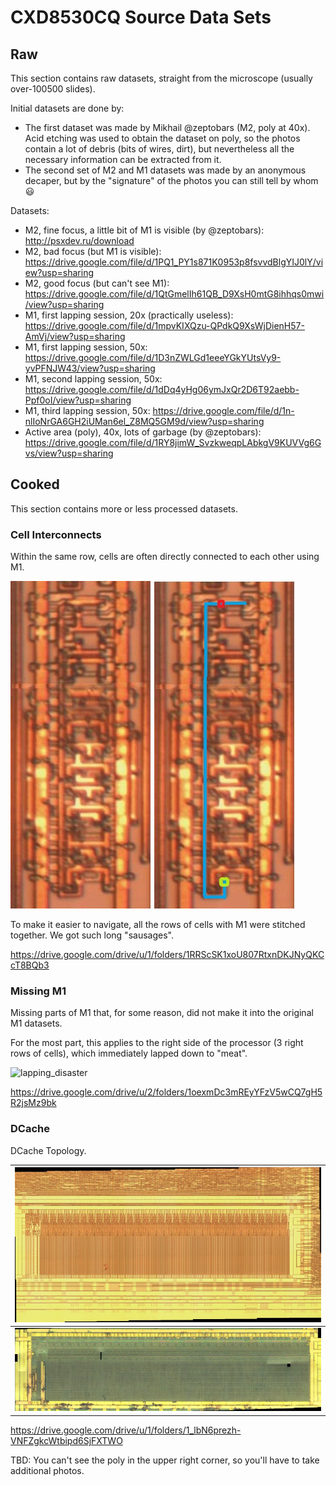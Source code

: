 # CXD8530CQ Source Data Sets

## Raw

This section contains raw datasets, straight from the microscope (usually over-100500 slides).

Initial datasets are done by:
- The first dataset was made by Mikhail @zeptobars (M2, poly at 40x). Acid etching was used to obtain the dataset on poly, so the photos contain a lot of debris (bits of wires, dirt), but nevertheless all the necessary information can be extracted from it.
- The second set of M2 and M1 datasets was made by an anonymous decaper, but by the "signature" of the photos you can still tell by whom :smiley:

Datasets:

- M2, fine focus, a little bit of M1 is visible (by @zeptobars): http://psxdev.ru/download
- M2, bad focus (but M1 is visible): https://drive.google.com/file/d/1PQ1_PY1s871K0953p8fsvvdBlgYIJ0lY/view?usp=sharing
- M2, good focus (but can't see M1): https://drive.google.com/file/d/1QtGmelIh61QB_D9XsH0mtG8ihhqs0mwi/view?usp=sharing
- M1, first lapping session, 20x (practically useless): https://drive.google.com/file/d/1mpvKIXQzu-QPdkQ9XsWjDienH57-AmVj/view?usp=sharing
- M1, first lapping session, 50x: https://drive.google.com/file/d/1D3nZWLGd1eeeYGkYUtsVy9-yvPFNJW43/view?usp=sharing
- M1, second lapping session, 50x: https://drive.google.com/file/d/1dDq4yHg06ymJxQr2D6T92aebb-Ppf0oI/view?usp=sharing
- M1, third lapping session, 50x: https://drive.google.com/file/d/1n-nlIoNrGA6GH2iUMan6el_Z8MQ5GM9d/view?usp=sharing
- Active area (poly), 40x, lots of garbage (by @zeptobars): https://drive.google.com/file/d/1RY8jimW_SvzkweqpLAbkgV9KUVVg6Gvs/view?usp=sharing

## Cooked

This section contains more or less processed datasets.

### Cell Interconnects

Within the same row, cells are often directly connected to each other using M1.

![row_m1](/imgstore/cells/row_m1.jpg)

To make it easier to navigate, all the rows of cells with M1 were stitched together. We got such long "sausages".

https://drive.google.com/drive/u/1/folders/1RRScSK1xoU807RtxnDKJNyQKCcT8BQb3

### Missing M1

Missing parts of M1 that, for some reason, did not make it into the original M1 datasets.

For the most part, this applies to the right side of the processor (3 right rows of cells), which immediately lapped down to "meat".

![lapping_disaster](/imgstore/cells/lapping_disaster.jpg)

https://drive.google.com/drive/u/2/folders/1oexmDc3mREyYFzV5wCQ7gH5R2jsMz9bk

### DCache

DCache Topology.

|![DCache_m2_Fused_small](/imgstore/custom/DCache_m2_Fused_small.jpg)|
|---|
|![DCache_poly_Fused_small](/imgstore/custom/DCache_poly_Fused_small.jpg)|

https://drive.google.com/drive/u/1/folders/1_lbN6prezh-VNFZgkcWtbipd6SjFXTWO

TBD: You can't see the poly in the upper right corner, so you'll have to take additional photos.

